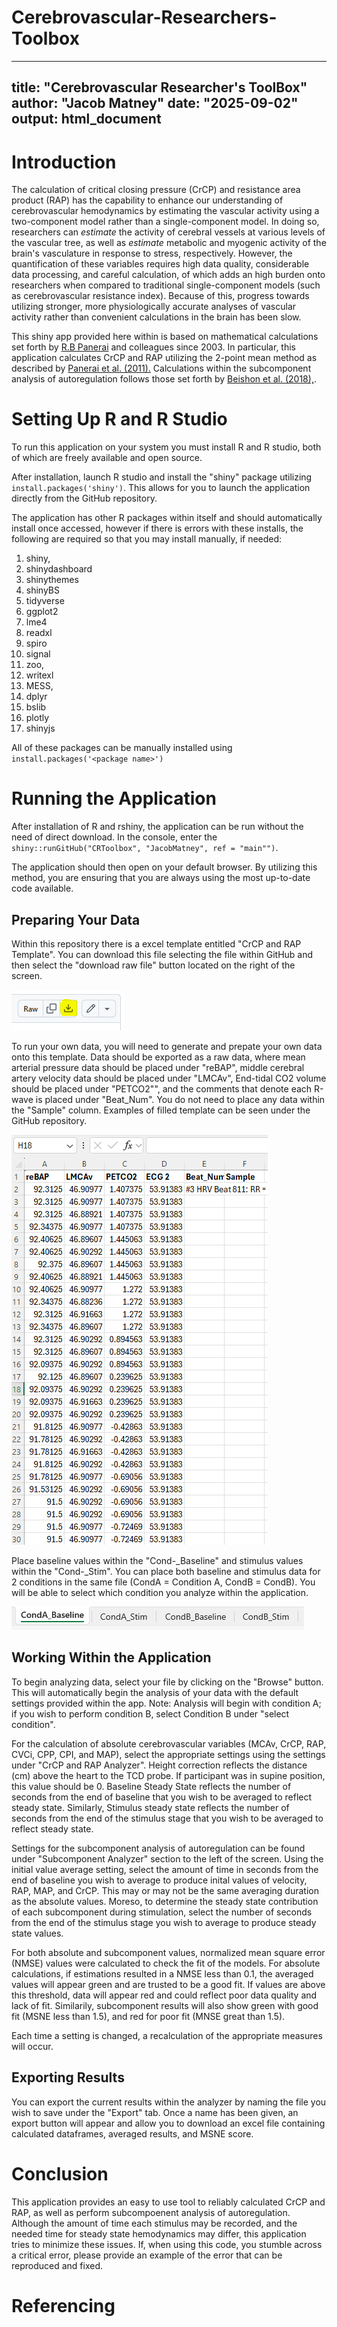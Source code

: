 # Cerebrovascular-Researchers-Toolbox

---
title: "Cerebrovascular Researcher's ToolBox"
author: "Jacob Matney"
date: "2025-09-02"
output: html_document
---

# Introduction

The calculation of critical closing pressure (CrCP) and resistance area product (RAP) has the capability to enhance our understanding of cerebrovascular hemodynamics by estimating the vascular activity using a two-component model rather than a single-component model. In doing so, researchers can *estimate* the activity of cerebral vessels at various levels of the vascular tree, as well as *estimate* metabolic and myogenic activity of the brain's vasculature in response to stress, respectively. However, the quantification of these variables requires high data quality, considerable data processing, and careful calculation, of which adds an high burden onto researchers when compared to traditional single-component models (such as cerebrovascular resistance index). Because of this, progress towards utilizing stronger, more physiologically accurate analyses of vascular activity rather than convenient calculations in the brain has been slow.

This shiny app provided here within is based on mathematical calculations set forth by [R.B Panerai](https://linkinghub.elsevier.com/retrieve/pii/S1350453303000274) and colleagues since 2003. In particular, this application calculates CrCP and RAP utilizing the 2-point mean method as described by [Panerai et al. (2011).](https://iopscience.iop.org/article/10.1088/0967-3334/32/4/007) Calculations within the subcomponent analysis of autoregulation follows those set forth by [Beishon et al. (2018),](http://doi.wiley.com/10.14814/phy2.13803).

# Setting Up R and R Studio

To run this application on your system you must install R and R studio, both of which are freely available and open source.

After installation, launch R studio and install the "shiny" package utilizing `install.packages('shiny')`. This allows for you to launch the application directly from the GitHub repository.

The application has other R packages within itself and should automatically install once accessed, however if there is errors with these installs, the following are required so that you may install manually, if needed:

1.  shiny,
2.  shinydashboard
3.  shinythemes
4.  shinyBS
5.  tidyverse
6.  ggplot2
7.  lme4
8.  readxl
9.  spiro
10. signal
11. zoo,
12. writexl
13. MESS,
14. dplyr
15. bslib
16. plotly
17. shinyjs

All of these packages can be manually installed using `install.packages('<package name>')`

# Running the Application

After installation of R and rshiny, the application can be run without the need of direct download. In the console, enter the `shiny::runGitHub("CRToolbox", "JacobMatney", ref = "main"")`.

The application should then open on your default browser. By utilizing this method, you are ensuring that you are always using the most up-to-date code available.

## Preparing Your Data

Within this repository there is a excel template entitled "CrCP and RAP Template". You can download this file selecting the file within GitHub and then select the "download raw file" button located on the right of the screen.

![](https://github.com/JacobMatney/CRToolbox/blob/main/IMGs/Download_Template.PNG?raw=true)
<br>

To run your own data, you will need to generate and prepate your own data onto this template. Data should be exported as a raw data, where mean arterial pressure data should be placed under "reBAP", middle cerebral artery velocity data should be placed under "LMCAv", End-tidal CO2 volume should be placed under "PETCO2"", and the comments that denote each R-wave is placed under "Beat_Num". You do not need to place any data within the "Sample" column. Examples of filled template can be seen under the GitHub repository.

![](https://github.com/JacobMatney/CRToolbox/blob/main/IMGs/Filled_Template.PNG?raw=true)
<br>

Place baseline values within the "Cond-\_Baseline" and stimulus values within the "Cond-\_Stim". You can place both baseline and stimulus data for 2 conditions in the same file (CondA = Condition A, CondB = CondB). You will be able to select which condition you analyze within the application.

![](https://github.com/JacobMatney/CRToolbox/blob/main/IMGs/Conditions_Template.PNG?raw=true)
<br>

## Working Within the Application

To begin analyzing data, select your file by clicking on the "Browse" button. This will automatically begin the analysis of your data with the default settings provided within the app. Note: Analysis will begin with condition A; if you wish to perform condition B, select Condition B under "select condition". 

For the calculation of absolute cerebrovascular variables (MCAv, CrCP, RAP, CVCi, CPP, CPI, and MAP), select the appropriate settings using the settings under "CrCP and RAP Analyzer". Height correction reflects the distance (cm) above the heart to the TCD probe. If participant was in supine position, this value should be 0. Baseline Steady State reflects the number of seconds from the end of baseline that you wish to be averaged to reflect steady state. Similarly, Stimulus steady state reflects the number of seconds from the end of the stimulus stage that you wish to be averaged to reflect steady state. 

Settings for the subcomponent analysis of autoregulation can be found under "Subcomponent Analyzer" section to the left of the screen. Using the initial value average setting, select the amount of time in seconds from the end of baseline you wish to average to produce inital values of velocity, RAP, MAP, and CrCP. This may or may not be the same averaging duration as the absolute values. Moreso, to determine the steady state contribution of each subcomponent during stimulation, select the number of seconds from the end of the stimulus stage you wish to average to produce steady state values. 

For both absolute and subcomponent values, normalized mean square error (NMSE) values were calculated to check the fit of the models. For absolute calculations, if estimations resulted in a NMSE less than 0.1, the averaged values will appear green and are trusted to be a good fit. If values are above this threshold, data will appear red and could reflect poor data quality and lack of fit. Similarily, subcomponent results will also show green with good fit (MSNE less than 1.5), and red for poor fit (MNSE great than 1.5). 

Each time a setting is changed, a recalculation of the appropriate measures will occur. 

## Exporting Results

You can export the current results within the analyzer by naming the file you wish to save under the "Export" tab. Once a name has been given, an export button will appear and allow you to download an excel file containing calculated dataframes, averaged results, and MSNE score. 

# Conclusion

This application provides an easy to use tool to reliably calculated CrCP and RAP, as well as perform subcompoenent analysis of autoregulation. Although the amount of time each stimulus may be recorded, and the needed time for steady state hemodynamics may differ, this application tries to minimize these issues. If, when using this code, you stumble across a critical error, please provide an example of the error that can be reproduced and fixed.

# Referencing
